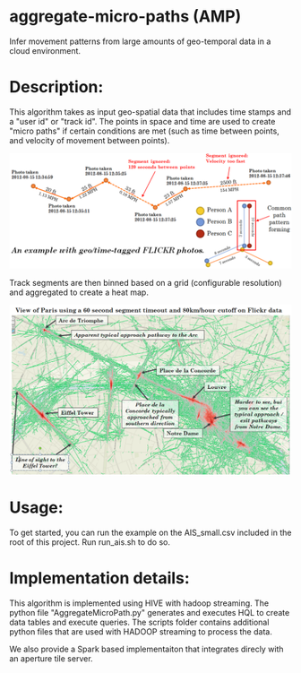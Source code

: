 aggregate-micro-paths (AMP)
=====================

Infer movement patterns from large amounts of geo-temporal data in a cloud environment.

Description:
==

This algorithm takes as input geo-spatial data that includes time stamps and a "user id" or "track id".
The points in space and time are used to create "micro paths" if certain conditions are met
(such as time between points, and velocity of movement between points).

![Short Example](./img/AMP_example.PNG "Aggregate Micro-Path Example")

Track segments are then binned based on a grid (configurable resolution) and aggregated to create a heat map.

![Paris Example](./img/paris_example.PNG "Binning Example")

Usage:
==

To get started, you can run the example on the AIS_small.csv included in the root of this project.  Run run_ais.sh to do so.

Implementation details:
==

This algorithm is implemented using HIVE with hadoop streaming.   The python file "AggregateMicroPath.py" generates and executes HQL to create data tables and execute queries.  The scripts folder contains additional python files that are used with HADOOP streaming to process the data.

We also provide a Spark based implementaiton that integrates direcly with an aperture tile server.
